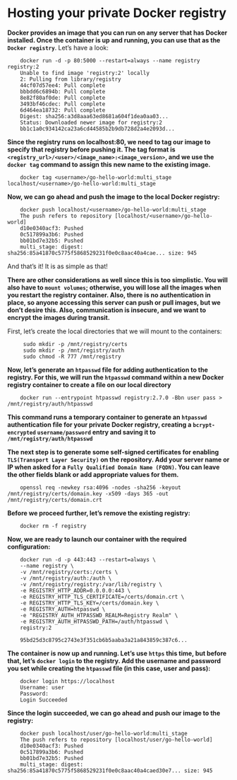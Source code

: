 # Hosting your private Docker registry

**Docker provides an image that you can run on any server that has Docker installed. Once the container is up and running, you can use that as the `Docker registry`**. Let’s have a look:
```shell
    docker run -d -p 80:5000 --restart=always --name registry registry:2
    Unable to find image 'registry:2' locally
    2: Pulling from library/registry
    44cf07d57ee4: Pull complete 
    bbbdd6c6894b: Pull complete 
    8e82f80af0de: Pull complete 
    3493bf46cdec: Pull complete 
    6d464ea18732: Pull complete 
    Digest: sha256:a3d8aaa63ed8681a604f1dea0aa03...
    Status: Downloaded newer image for registry:2
    bb1c1a0c934142ca23a6cd44585b2b9db728d2a4e2093d...
```

**Since the registry runs on localhost:80, we need to tag our image to specify that registry before pushing it. The tag format is `<registry_url>/<user>/<image_name>:<image_version>`, and we use the `docker tag` command to assign this new name to the existing image.**

```shell
    docker tag <username>/go-hello-world:multi_stage localhost/<username>/go-hello-world:multi_stage
```

**Now, we can go ahead and push the image to the local Docker registry:**

```shell
    docker push localhost/<username>/go-hello-world:multi_stage
    The push refers to repository [localhost/<username>/go-hello-world]
    d10e0340acf3: Pushed 
    0c517899a3b6: Pushed 
    bb01bd7e32b5: Pushed 
    multi_stage: digest: sha256:85a41870c5775f5868529231f0e0c8aac40a4cae... size: 945
```
And that’s it! It is as simple as that!

**There are other considerations as well since this is too simplistic. You will also have to `mount volumes`; otherwise, you will lose all the images when you restart the registry container. Also, there is no authentication in place, so anyone accessing this server can push or pull images, but we don’t desire this. Also, communication is insecure, and we want to encrypt the images during transit.**

First, let’s create the local directories that we will mount to the containers:
```shell
     sudo mkdir -p /mnt/registry/certs
     sudo mkdir -p /mnt/registry/auth
     sudo chmod -R 777 /mnt/registry
```

**Now, let’s generate an `htpasswd` file for adding authentication to the registry. For this, we will run the `htpasswd` command within a new Docker registry container to create a file on our local directory**
```shell
    docker run --entrypoint htpasswd registry:2.7.0 -Bbn user pass > /mnt/registry/auth/htpasswd
```
**This command runs a temporary container to generate an `htpasswd` authentication file for your private Docker registry, creating a `bcrypt-encrypted` `username/password` entry and saving it to `/mnt/registry/auth/htpasswd`**

**The next step is to generate some self-signed certificates for enabling `TLS(Transport Layer Security)` on the repository. Add your server name or IP when asked for a `Fully Qualified Domain Name (FQDN)`. You can leave the other fields blank or add appropriate values for them.**

```shell
    openssl req -newkey rsa:4096 -nodes -sha256 -keyout /mnt/registry/certs/domain.key -x509 -days 365 -out /mnt/registry/certs/domain.crt
```

**Before we proceed further, let’s remove the existing registry:**
```shell
    docker rm -f registry
```

**Now, we are ready to launch our container with the required configuration:**
```shell
    docker run -d -p 443:443 --restart=always \
    --name registry \
    -v /mnt/registry/certs:/certs \
    -v /mnt/registry/auth:/auth \
    -v /mnt/registry/registry:/var/lib/registry \
    -e REGISTRY_HTTP_ADDR=0.0.0.0:443 \
    -e REGISTRY_HTTP_TLS_CERTIFICATE=/certs/domain.crt \
    -e REGISTRY_HTTP_TLS_KEY=/certs/domain.key \
    -e REGISTRY_AUTH=htpasswd \
    -e "REGISTRY_AUTH_HTPASSWD_REALM=Registry Realm" \
    -e REGISTRY_AUTH_HTPASSWD_PATH=/auth/htpasswd \
    registry:2

    95bd25d3c8795c2743e3f351cb6b5aaba3a21a843859c387c6...
```

**The container is now up and running. Let’s use `https` this time, but before that, let’s `docker login` to the registry. Add the username and password you set while creating the `htpasswd` file (in this case, user and pass):**

```shell
    docker login https://localhost
    Username: user
    Password: 
    Login Succeeded
```

**Since the login succeeded, we can go ahead and push our image to the registry:**
```shell
    docker push localhost/user/go-hello-world:multi_stage
    The push refers to repository [localhost/user/go-hello-world]
    d10e0340acf3: Pushed 
    0c517899a3b6: Pushed 
    bb01bd7e32b5: Pushed 
    multi_stage: digest: sha256:85a41870c5775f5868529231f0e0c8aac40a4caed30e7... size: 945
```